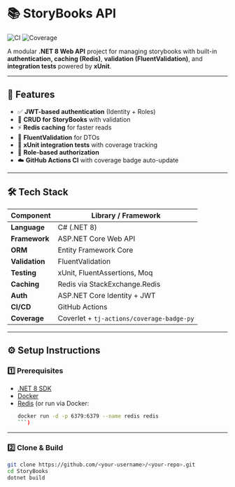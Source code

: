 # 📚 StoryBooks API

![CI](https://github.com/<your-username>/<your-repo>/actions/workflows/ci.yml/badge.svg?branch=main)
![Coverage](./coverage-badge.svg)

A modular **.NET 8 Web API** project for managing storybooks with built-in **authentication, caching (Redis)**, **validation (FluentValidation)**, and **integration tests** powered by **xUnit**.  

---

## 🚀 Features

- ✅ **JWT-based authentication** (Identity + Roles)
- 📘 **CRUD for StoryBooks** with validation
- ⚡ **Redis caching** for faster reads
- 🧩 **FluentValidation** for DTOs
- 🧪 **xUnit integration tests** with coverage tracking
- 🔐 **Role-based authorization**
- ☁️ **GitHub Actions CI** with coverage badge auto-update

---

## 🛠️ Tech Stack

| Component | Library / Framework |
|------------|--------------------|
| **Language** | C# (.NET 8) |
| **Framework** | ASP.NET Core Web API |
| **ORM** | Entity Framework Core |
| **Validation** | FluentValidation |
| **Testing** | xUnit, FluentAssertions, Moq |
| **Caching** | Redis via StackExchange.Redis |
| **Auth** | ASP.NET Core Identity + JWT |
| **CI/CD** | GitHub Actions |
| **Coverage** | Coverlet + `tj-actions/coverage-badge-py` |

---

## ⚙️ Setup Instructions

### 1️⃣ Prerequisites

- [.NET 8 SDK](https://dotnet.microsoft.com/download/dotnet/8.0)
- [Docker](https://www.docker.com/)
- [Redis](https://redis.io/download) (or run via Docker:  
  ```bash
  docker run -d -p 6379:6379 --name redis redis
  ```)

---

### 2️⃣ Clone & Build

```bash
git clone https://github.com/<your-username>/<your-repo>.git
cd StoryBooks
dotnet build
